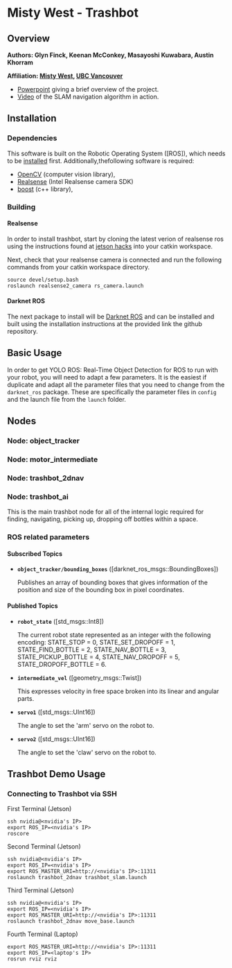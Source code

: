 # Misty West - Trashbot

## Overview

**Authors: Glyn Finck, Keenan McConkey, Masayoshi Kuwabara, Austin Khorram**

**Affiliation: [Misty West](https://www.mistywest.com/), [UBC Vancouver](https://www.ubc.ca/)**

* [Powerpoint](https://docs.google.com/presentation/d/1dk4SlOPKYHzjGbWbJEiFXe557k3WheMHGRwO65jhtRA/edit?usp=sharing) giving a brief overview of the project.
* [Video](https://drive.google.com/file/d/1jnUpos7KLRje8_Hm2XlhJwDA2JV9qPbN/view?usp=sharing) of the SLAM navigation algorithm in action.

## Installation

### Dependencies

This software is built on the Robotic Operating System ([ROS]), which needs to be [installed](http://wiki.ros.org) first. Additionally,thefollowing software is required:

- [OpenCV](http://opencv.org/) (computer vision library),
- [Realsense](https://github.com/IntelRealSense/librealsense/blob/master/doc/distribution_linux.md#installing-the-packages) (Intel Realsense camera SDK)
- [boost](http://www.boost.org/) (c++ library),

### Building

#### Realsense

In order to install trashbot, start by cloning the latest verion of realsense ros using the instructions found at [jetson hacks](https://www.jetsonhacks.com/2019/10/25/realsense-ros-wrapper-jetson-nano/) into your catkin workspace.

Next, check that your realsense camera is connected and run the following commands from your catkin workspace directory.

    source devel/setup.bash
    roslaunch realsense2_camera rs_camera.launch

#### Darknet ROS

The next package to install will be [Darknet ROS](https://github.com/leggedrobotics/darknet_ros) and can be installed and built using the installation instructions at the provided link the github repository.

## Basic Usage

In order to get YOLO ROS: Real-Time Object Detection for ROS to run with your robot, you will need to adapt a few parameters. It is the easiest if duplicate and adapt all the parameter files that you need to change from the `darknet_ros` package. These are specifically the parameter files in `config` and the launch file from the `launch` folder.

## Nodes

### Node: object_tracker

### Node: motor_intermediate

### Node: trashbot_2dnav

### Node: trashbot_ai

This is the main trashbot node for all of the internal logic required for finding, navigating, picking up, dropping off bottles within a space.

### ROS related parameters

#### Subscribed Topics

* **`object_tracker/bounding_boxes`** ([darknet_ros_msgs::BoundingBoxes])

    Publishes an array of bounding boxes that gives information of the position and size of the bounding box in pixel coordinates.


#### Published Topics

* **`robot_state`** ([std_msgs::Int8])

    The current robot state represented as an integer with the following encoding: STATE_STOP = 0, STATE_SET_DROPOFF = 1, STATE_FIND_BOTTLE = 2, STATE_NAV_BOTTLE = 3, STATE_PICKUP_BOTTLE = 4, STATE_NAV_DROPOFF = 5, STATE_DROPOFF_BOTTLE = 6.

* **`intermediate_vel`** ([geometry_msgs::Twist])

    This expresses velocity in free space broken into its linear and angular parts.

* **`servo1`** ([std_msgs::UInt16])

    The angle to set the 'arm' servo on the robot to.


* **`servo2`** ([std_msgs::UInt16])

    The angle to set the 'claw' servo on the robot to.

## Trashbot Demo Usage

### Connecting to Trashbot via SSH

First Terminal (Jetson)

```
ssh nvidia@<nvidia's IP>
export ROS_IP=<nvidia's IP>
roscore
```

Second Terminal (Jetson)

```
ssh nvidia@<nvidia's IP>
export ROS_IP=<nvidia's IP>
export ROS_MASTER_URI=http://<nvidia's IP>:11311
roslaunch trashbot_2dnav trashbot_slam.launch
```

Third Terminal (Jetson)

```
ssh nvidia@<nvidia's IP>
export ROS_IP=<nvidia's IP>
export ROS_MASTER_URI=http://<nvidia's IP>:11311
roslaunch trashbot_2dnav move_base.launch
```

Fourth Terminal (Laptop)

```
export ROS_MASTER_URI=http://<nvidia's IP>:11311
export ROS_IP=<laptop's IP>
rosrun rviz rviz
```
